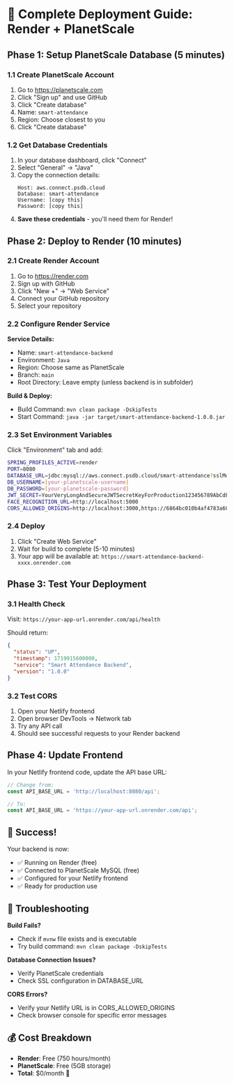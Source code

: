 # 🚀 Complete Deployment Guide: Render + PlanetScale

## Phase 1: Setup PlanetScale Database (5 minutes)

### 1.1 Create PlanetScale Account
1. Go to https://planetscale.com
2. Click "Sign up" and use GitHub
3. Click "Create database"
4. Name: `smart-attendance`
5. Region: Choose closest to you
6. Click "Create database"

### 1.2 Get Database Credentials
1. In your database dashboard, click "Connect"
2. Select "General" → "Java"
3. Copy the connection details:
   ```
   Host: aws.connect.psdb.cloud
   Database: smart-attendance
   Username: [copy this]
   Password: [copy this]
   ```
4. **Save these credentials** - you'll need them for Render!

## Phase 2: Deploy to Render (10 minutes)

### 2.1 Create Render Account
1. Go to https://render.com
2. Sign up with GitHub
3. Click "New +" → "Web Service"
4. Connect your GitHub repository
5. Select your repository

### 2.2 Configure Render Service
**Service Details:**
- Name: `smart-attendance-backend`
- Environment: `Java`
- Region: Choose same as PlanetScale
- Branch: `main`
- Root Directory: Leave empty (unless backend is in subfolder)

**Build & Deploy:**
- Build Command: `mvn clean package -DskipTests`
- Start Command: `java -jar target/smart-attendance-backend-1.0.0.jar`

### 2.3 Set Environment Variables
Click "Environment" tab and add:

```bash
SPRING_PROFILES_ACTIVE=render
PORT=8080
DATABASE_URL=jdbc:mysql://aws.connect.psdb.cloud/smart-attendance?sslMode=REQUIRE&useSSL=true&serverTimezone=UTC
DB_USERNAME=[your-planetscale-username]
DB_PASSWORD=[your-planetscale-password]
JWT_SECRET=YourVeryLongAndSecureJWTSecretKeyForProduction123456789AbCdEf
FACE_RECOGNITION_URL=http://localhost:5000
CORS_ALLOWED_ORIGINS=http://localhost:3000,https://6864bc010b4af4783a60daa4--smart-attendance-ai.netlify.app,https://smart-attendance-ai.netlify.app
```

### 2.4 Deploy
1. Click "Create Web Service"
2. Wait for build to complete (5-10 minutes)
3. Your app will be available at: `https://smart-attendance-backend-xxxx.onrender.com`

## Phase 3: Test Your Deployment

### 3.1 Health Check
Visit: `https://your-app-url.onrender.com/api/health`

Should return:
```json
{
  "status": "UP",
  "timestamp": 1719915600000,
  "service": "Smart Attendance Backend",
  "version": "1.0.0"
}
```

### 3.2 Test CORS
1. Open your Netlify frontend
2. Open browser DevTools → Network tab
3. Try any API call
4. Should see successful requests to your Render backend

## Phase 4: Update Frontend

In your Netlify frontend code, update the API base URL:
```javascript
// Change from:
const API_BASE_URL = 'http://localhost:8080/api';

// To:
const API_BASE_URL = 'https://your-app-url.onrender.com/api';
```

## 🎉 Success!

Your backend is now:
- ✅ Running on Render (free)
- ✅ Connected to PlanetScale MySQL (free)
- ✅ Configured for your Netlify frontend
- ✅ Ready for production use

## 🔧 Troubleshooting

**Build Fails?**
- Check if `mvnw` file exists and is executable
- Try build command: `mvn clean package -DskipTests`

**Database Connection Issues?**
- Verify PlanetScale credentials
- Check SSL configuration in DATABASE_URL

**CORS Errors?**
- Verify your Netlify URL is in CORS_ALLOWED_ORIGINS
- Check browser console for specific error messages

## 💰 Cost Breakdown
- **Render**: Free (750 hours/month)
- **PlanetScale**: Free (5GB storage)
- **Total**: $0/month 🎉
